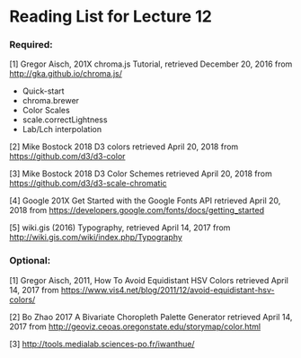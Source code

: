 # Reading List for Lecture 12

### Required:

[1] Gregor Aisch, 201X chroma.js Tutorial, retrieved December 20, 2016 from http://gka.github.io/chroma.js/

- Quick-start
- chroma.brewer
- Color Scales
- scale.correctLightness
- Lab/Lch interpolation

[2] Mike Bostock 2018 D3 colors retrieved April 20, 2018 from https://github.com/d3/d3-color

[3] Mike Bostock 2018 D3 Color Schemes retrieved April 20, 2018 from  https://github.com/d3/d3-scale-chromatic

[4] Google 201X Get Started with the Google Fonts API retrieved April 20, 2018 from  https://developers.google.com/fonts/docs/getting_started

[5] wiki.gis (2016) Typography, retrieved April 14, 2017 from http://wiki.gis.com/wiki/index.php/Typography

### Optional:

[1] Gregor Aisch, 2011, How To Avoid Equidistant HSV Colors  retrieved April 14, 2017 from https://www.vis4.net/blog/2011/12/avoid-equidistant-hsv-colors/

[2] Bo Zhao 2017 A Bivariate Choropleth Palette Generator  retrieved April 14, 2017 from  http://geoviz.ceoas.oregonstate.edu/storymap/color.html

[3] http://tools.medialab.sciences-po.fr/iwanthue/
